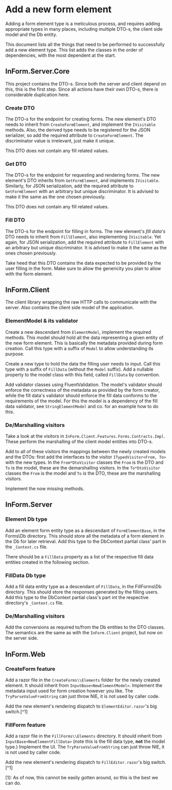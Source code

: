 # Add a new form element

Adding a form element type is a meticulous process, and requires adding appropriate types in many places, including multiple DTO-s, the client side model and the Db entity.

This document lists all the things that need to be performed to successfully add a new element type.
This list adds the classes in the order of dependencies, with the most dependent at the start.

## InForm.Server.Core

This project contains the DTO-s.
Since both the server and client depend on this, this is the first step.
Since all actions have their own DTO-s, there is considerable duplication here.

### Create DTO

The DTO-s for the endpoint for creating forms.
The new element's DTO needs to inherit from `CreateFormElement`, and implement the `IVisitable` methods.
Also, the derived type needs to be registered for the JSON serializer, so add the required attribute to `CreateFormElement`.
The discriminator value is irrelevant, just make it unique.

This DTO does not contain any fill related values.

### Get DTO

The DTO-s for the endpoint for requesting and rendering forms.
The new element's DTO inherits from `GetFormElement`, and implements `IVisitable`.
Similarly, for JSON serialization, add the required attribute to `GetFormElement` with an arbitrary but unique discriminator.
It is advised to make it the same as the one chosen previously.

This DTO does not contain any fill related values.

### Fill DTO

The DTO-s for the endpoint for filling in forms.
The new element's *fill data's* DTO needs to inherit from `FillElement`, also implementing `IVisitable`.
Yet again, for JSON serialization, add the required attribute to `FillElement` with an arbitrary but unique discriminator.
It is advised to make it the same as the ones chosen previously.

Take heed that this DTO contains the data expected to be provided by the user filling in the form.
Make sure to allow the genericity you plan to allow with the form element.

## InForm.Client

The client library wrapping the raw HTTP calls to communicate with the server.
Also contains the client side model of the application.

### ElementModel & its validator

Create a new descendant from `ElementModel`, implement the required methods.
This model should hold all the data representing a given entity of the new form element.
This is basically the metadata provided during form creation.
Call this type with a suffix of `Model` to allow understanding its purpose.

Create a new type to hold the data the filling user needs to input.
Call this type with a suffix of `FillData` (without the `Model` suffix).
Add a nullable property to the model class with this field, called `FillData` by convention.

Add validator classes using FluentValidation. 
The model's validator should enforce the correctness of the metadata as provided by the form creator, while the fill data's validator should enforce the fill data conforms to the requirements of the model.
For this the model is a dependency of the fill data validator, see `StringElementModel` and co. for an example how to do this.

### De/Marshalling visitors

Take a look at the visitors in `InForm.Client.Features.Forms.Contracts.Impl`.
These perform the marshalling of the client model entities into DTO-s.

Add to all of these visitors the mappings between the newly created models and the DTOs:
first add the interfaces to the visitor `ITypedVisitor<From, To>` with the new types.
In the `From*DtoVisitor` classes the `From` is the DTO and `To` is the model, these are the demarshalling visitors.
In the `To*DtoVisitor` classes the `From` is the model and `To` is the DTO, these are the marshalling visitors.

Implement the now missing methods.

## InForm.Server

### Element Db type

Add an element form entity type as a descendant of `FormElementBase`, in the Forms\\Db directory.
This should store all the metadata of a form element in the Db for later retrieval.
Add this type to the DbContext partial class' part in the `_Context.cs` file.

There should be a `FillData` property as a list of the respective fill data entities created in the following section.

### FillData Db type

Add a fill data entity type as a descendant of `FillData`, in the FillForms\\Db directory.
This should store the responses generated by the filling users.
Add this type to the DbContext partial class's part int the respective directory's `_Context.cs` file.

### De/Marshalling visitors

Add the conversions as required to/from the Db entities to the DTO classes.
The semantics are the same as with the `InForm.Client` project, but now on the server side.

## InForm.Web

### CreateForm feature

Add a razor file in the `CreateForms\\Elements` folder for the newly created element.
It should inherit from `InputBase<NewElementModel>`.
Implement the metadata input used for form creation however you like.
The `TryParseValueFromString` can just throw NIE, it is not used by caller code.

Add the new element's rendering dispatch to `ElementEditor.razor`'s big switch.[^1]

### FillForm feature

Add a razor file in the `FillForms\\Elements` directory.
It should inherit from `InputBase<NewElementFillData>` (note this is the fill data type, **not** the model type.)
Implement the UI.
The `TryParseValueFromString` can just throw NIE, it is not used by caller code.

Add the new element's rendering dispatch to `FillEditor.razor`'s big switch.[^1]



[1]: As of now, this cannot be easily gotten around, so this is the best we can do.

